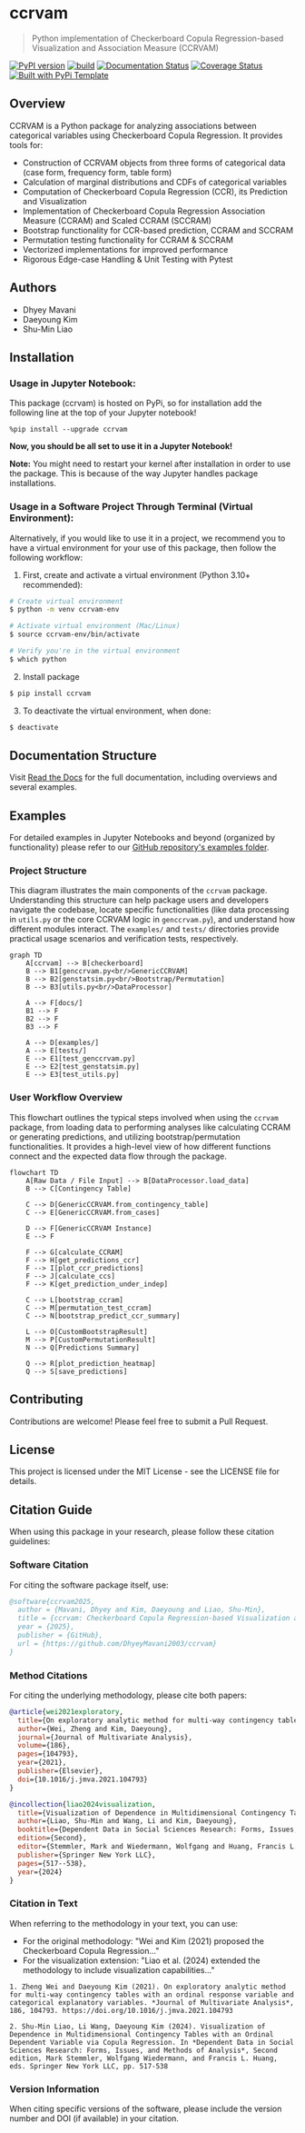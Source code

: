 # ccrvam

> Python implementation of Checkerboard Copula Regression-based Visualization and Association Measure (CCRVAM)

[![PyPI version](https://badge.fury.io/py/ccrvam.svg)](https://badge.fury.io/py/ccrvam)
[![build](https://github.com/DhyeyMavani2003/ccrvam/actions/workflows/test.yaml/badge.svg)](https://github.com/DhyeyMavani2003/ccrvam/actions/workflows/test.yaml)
[![Documentation Status](https://readthedocs.org/projects/ccrvam/badge/?version=latest)](https://ccrvam.readthedocs.io/en/latest/?badge=latest)
[![Coverage Status](https://coveralls.io/repos/github/DhyeyMavani2003/ccrvam/badge.svg?branch=main)](https://coveralls.io/github/DhyeyMavani2003/ccrvam?branch=main)
[![Built with PyPi Template](https://img.shields.io/badge/PyPi_Template-v0.7.0-blue.svg)](https://github.com/christophevg/pypi-template)

## Overview

CCRVAM is a Python package for analyzing associations between categorical variables using Checkerboard Copula Regression. It provides tools for:

- Construction of CCRVAM objects from three forms of categorical data (case form, frequency form, table form)
- Calculation of marginal distributions and CDFs of categorical variables
- Computation of Checkerboard Copula Regression (CCR), its Prediction and Visualization
- Implementation of Checkerboard Copula Regression Association Measure (CCRAM) and Scaled CCRAM (SCCRAM)
- Bootstrap functionality for CCR-based prediction, CCRAM and SCCRAM
- Permutation testing functionality for CCRAM & SCCRAM
- Vectorized implementations for improved performance
- Rigorous Edge-case Handling & Unit Testing with Pytest 

## Authors

- Dhyey Mavani
- Daeyoung Kim 
- Shu-Min Liao

## Installation

### Usage in Jupyter Notebook:
This package (ccrvam) is hosted on PyPi, so for installation add the following line at the top of your Jupyter notebook!

```python3
%pip install --upgrade ccrvam
```

**Now, you should be all set to use it in a Jupyter Notebook!**

**Note:** You might need to restart your kernel after installation in order to use the package. This is because of the way Jupyter handles package installations.

### Usage in a Software Project Through Terminal (Virtual Environment):

Alternatively, if you would like to use it in a project, we recommend you to have a virtual environment for your use of this package, then follow the following workflow:

1. First, create and activate a virtual environment (Python 3.10+ recommended):

```bash
# Create virtual environment
$ python -m venv ccrvam-env

# Activate virtual environment (Mac/Linux)
$ source ccrvam-env/bin/activate

# Verify you're in the virtual environment
$ which python
```

2. Install package

```bash
$ pip install ccrvam
```

3. To deactivate the virtual environment, when done:

```bash
$ deactivate
```

## Documentation Structure

Visit [Read the Docs](https://ccrvam.readthedocs.org) for the full documentation, including overviews and several examples.

## Examples

For detailed examples in Jupyter Notebooks and beyond (organized by functionality) please refer to our [GitHub repository's examples folder](https://github.com/DhyeyMavani2003/ccrvam/tree/master/examples).

### Project Structure

This diagram illustrates the main components of the `ccrvam` package. Understanding this structure can help package users and developers navigate the codebase, locate specific functionalities (like data processing in `utils.py` or the core CCRVAM logic in `genccrvam.py`), and understand how different modules interact. The `examples/` and `tests/` directories provide practical usage scenarios and verification tests, respectively.

```mermaid
graph TD
    A[ccrvam] --> B[checkerboard]
    B --> B1[genccrvam.py<br/>GenericCCRVAM]
    B --> B2[genstatsim.py<br/>Bootstrap/Permutation]
    B --> B3[utils.py<br/>DataProcessor]

    A --> F[docs/]
    B1 --> F
    B2 --> F
    B3 --> F

    A --> D[examples/]
    A --> E[tests/]
    E --> E1[test_genccrvam.py]
    E --> E2[test_genstatsim.py]
    E --> E3[test_utils.py]
```

### User Workflow Overview

This flowchart outlines the typical steps involved when using the `ccrvam` package, from loading data to performing analyses like calculating CCRAM or generating predictions, and utilizing bootstrap/permutation functionalities. It provides a high-level view of how different functions connect and the expected data flow through the package.

```mermaid
flowchart TD
    A[Raw Data / File Input] --> B[DataProcessor.load_data]
    B --> C[Contingency Table]

    C --> D[GenericCCRVAM.from_contingency_table]
    C --> E[GenericCCRVAM.from_cases]

    D --> F[GenericCCRVAM Instance]
    E --> F

    F --> G[calculate_CCRAM]
    F --> H[get_predictions_ccr]
    F --> I[plot_ccr_predictions]
    F --> J[calculate_ccs]
    F --> K[get_prediction_under_indep]

    C --> L[bootstrap_ccram]
    C --> M[permutation_test_ccram]
    C --> N[bootstrap_predict_ccr_summary]

    L --> O[CustomBootstrapResult]
    M --> P[CustomPermutationResult]
    N --> Q[Predictions Summary]

    Q --> R[plot_prediction_heatmap]
    Q --> S[save_predictions]
```

## Contributing

Contributions are welcome! Please feel free to submit a Pull Request.

## License

This project is licensed under the MIT License - see the LICENSE file for details.

## Citation Guide

When using this package in your research, please follow these citation guidelines:

### Software Citation
For citing the software package itself, use:

```bibtex
@software{ccrvam2025,
  author = {Mavani, Dhyey and Kim, Daeyoung and Liao, Shu-Min},
  title = {ccrvam: Checkerboard Copula Regression-based Visualization and Association Measure},
  year = {2025},
  publisher = {GitHub},
  url = {https://github.com/DhyeyMavani2003/ccrvam}
}
```

### Method Citations
For citing the underlying methodology, please cite both papers:

```bibtex
@article{wei2021exploratory,
  title={On exploratory analytic method for multi-way contingency tables with an ordinal response variable and categorical explanatory variables},
  author={Wei, Zheng and Kim, Daeyoung},
  journal={Journal of Multivariate Analysis},
  volume={186},
  pages={104793},
  year={2021},
  publisher={Elsevier},
  doi={10.1016/j.jmva.2021.104793}
}

@incollection{liao2024visualization,
  title={Visualization of Dependence in Multidimensional Contingency Tables with an Ordinal Dependent Variable via Copula Regression},
  author={Liao, Shu-Min and Wang, Li and Kim, Daeyoung},
  booktitle={Dependent Data in Social Sciences Research: Forms, Issues, and Methods of Analysis},
  edition={Second},
  editor={Stemmler, Mark and Wiedermann, Wolfgang and Huang, Francis L.},
  publisher={Springer New York LLC},
  pages={517--538},
  year={2024}
}
```

### Citation in Text
When referring to the methodology in your text, you can use:

- For the original methodology: "Wei and Kim (2021) proposed the Checkerboard Copula Regression..."
- For the visualization extension: "Liao et al. (2024) extended the methodology to include visualization capabilities..."

```text
1. Zheng Wei and Daeyoung Kim (2021). On exploratory analytic method for multi-way contingency tables with an ordinal response variable and categorical explanatory variables. *Journal of Multivariate Analysis*, 186, 104793. https://doi.org/10.1016/j.jmva.2021.104793

2. Shu-Min Liao, Li Wang, Daeyoung Kim (2024). Visualization of Dependence in Multidimensional Contingency Tables with an Ordinal Dependent Variable via Copula Regression. In *Dependent Data in Social Sciences Research: Forms, Issues, and Methods of Analysis*, Second edition, Mark Stemmler, Wolfgang Wiedermann, and Francis L. Huang, eds. Springer New York LLC, pp. 517-538
```

### Version Information
When citing specific versions of the software, please include the version number and DOI (if available) in your citation.


